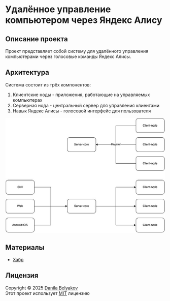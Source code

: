 # Удалённое управление компьютером через Яндекс Алису

## Описание проекта
Проект представляет собой систему для удалённого управления компьютерами через голосовые команды Яндекс Алисы.

## Архитектура
Система состоит из трёх компонентов:
1. Клиентские ноды - приложения, работающие на управляемых компьютерах
2. Серверная нода - центральный сервер для управления клиентами
3. Навык Яндекс Алисы - голосовой интерфейс для пользователя

![remote-ops.jpg](docs/remote-ops.jpg)

## Материалы
- [Хабр]()

## Лицензия
Copyright © 2025 [Danila Belyakov](https://github.com/danbeldev) \
Этот проект использует [MIT](https://github.com/danbeldev/remote-ops/blob/master/LICENSE) лицензию